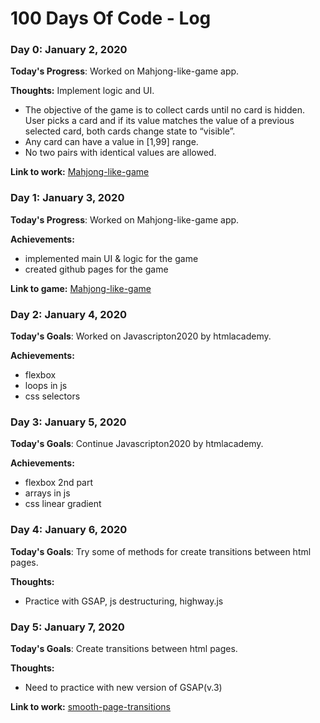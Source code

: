 # 100 Days Of Code - Log

### Day 0: January 2, 2020

**Today's Progress**: Worked on Mahjong-like-game app.

**Thoughts:** Implement logic and UI.
- The objective of the game is to collect cards until no card is hidden. User picks a card and if its value matches the value of a previous selected card, both cards change state to “visible”.
- Any card can have a value in [1,99] range. 
- No two pairs with identical values are allowed.

**Link to work:** [Mahjong-like-game](https://github.com/BeMoreHuman/Mahjong-like-game)

### Day 1: January 3, 2020

**Today's Progress**: Worked on Mahjong-like-game app.

**Achievements:**
- implemented main UI & logic for the game
- created github pages for the game

**Link to game:** [Mahjong-like-game](https://bemorehuman.github.io/Mahjong-like-game/index.html)

### Day 2: January 4, 2020

**Today's Goals**: Worked on Javascripton2020 by htmlacademy.

**Achievements:**
- flexbox
- loops in js
- css selectors

### Day 3: January 5, 2020

**Today's Goals**: Continue Javascripton2020 by htmlacademy.

**Achievements:**
- flexbox 2nd part
- arrays in js
- css linear gradient

### Day 4: January 6, 2020

**Today's Goals**: Try some of methods for create transitions between html pages.

**Thoughts:**
- Practice with GSAP, js destructuring, highway.js

### Day 5: January 7, 2020

**Today's Goals**: Сreate transitions between html pages.

**Thoughts:**
- Need to practice with new version of GSAP(v.3)

**Link to work:** [smooth-page-transitions](https://github.com/BeMoreHuman/smooth-page-transitions)
